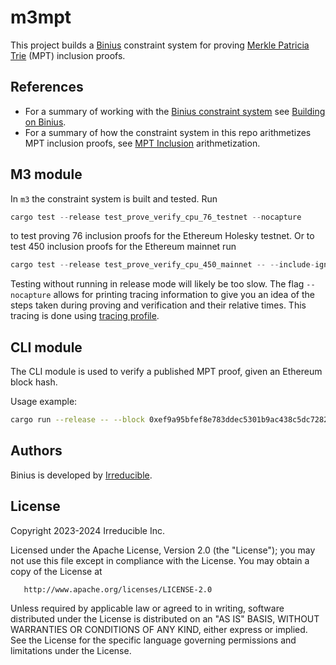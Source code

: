 # m3mpt

This project builds a [Binius](https://gitlab.com/IrreducibleOSS/binius) constraint system for proving [Merkle Patricia Trie](https://ethereum.org/en/developers/docs/data-structures-and-encoding/patricia-merkle-trie/) (MPT) inclusion proofs.

## References

- For a summary of working with the [Binius constraint system](https://docs.binius.xyz/binius_core/constraint_system/index.html) see [Building on Binius](https://main.d2jgg24nzml7oa.amplifyapp.com/building/).
- For a summary of how the constraint system in this repo arithmetizes MPT inclusion proofs, see [MPT Inclusion](binius.xyz/basics/arithmetization/mpt) arithmetization.

## M3 module

In `m3` the constraint system is built and tested.
Run

```rs
cargo test --release test_prove_verify_cpu_76_testnet --nocapture
```

to test proving 76 inclusion proofs for the Ethereum Holesky testnet.
Or to test 450 inclusion proofs for the Ethereum mainnet run

```rs
cargo test --release test_prove_verify_cpu_450_mainnet -- --include-ignored --nocapture
```

Testing without running in release mode will likely be too slow.
The flag `--nocapture` allows for printing tracing information to give you an idea of the steps taken during proving and verification and their relative times. This tracing is done using [tracing profile](https://gitlab.com/IrreducibleOSS/tracing-profile).

## CLI module

The CLI module is used to verify a published MPT proof, given an Ethereum block hash.

Usage example:
```sh
cargo run --release -- --block 0xef9a95bfef8e783ddec5301b9ac438c5dc7282430c37ac7ac8cfeca265436f2c
```

## Authors

Binius is developed by [Irreducible](https://www.irreducible.com).

## License

Copyright 2023-2024 Irreducible Inc.

Licensed under the Apache License, Version 2.0 (the "License");
you may not use this file except in compliance with the License.
You may obtain a copy of the License at

       http://www.apache.org/licenses/LICENSE-2.0

Unless required by applicable law or agreed to in writing, software
distributed under the License is distributed on an "AS IS" BASIS,
WITHOUT WARRANTIES OR CONDITIONS OF ANY KIND, either express or implied.
See the License for the specific language governing permissions and
limitations under the License.
